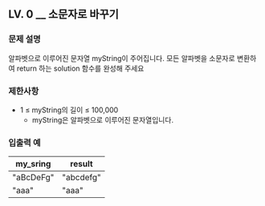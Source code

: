 ## LV. 0 __ 소문자로 바꾸기

### 문제 설명

알파벳으로 이루어진 문자열 myString이 주어집니다. 모든 알파벳을 소문자로 변환하여 return 하는 solution 함수를 완성해 주세요

### 제한사항

- 1 ≤ myString의 길이 ≤ 100,000
    - myString은 알파벳으로 이루어진 문자열입니다.

### 입출력 예
|my_sring|result|
|--------|------|
|"aBcDeFg"|"abcdefg"|
|"aaa"|"aaa"|